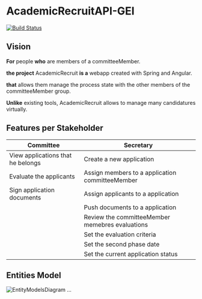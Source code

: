 # AcademicRecruitAPI-GEI

[![Build Status](https://github.com/UdL-EPS-SoftArch/AcademicRecruitAPI-GEI/workflows/CI%20with%20Maven%20and%20CD%20with%20Heroku%20and%20Docker/badge.svg)](https://github.com/UdL-EPS-SoftArch/AcademicRecruitAPI-GEI/actions?query=workflow%3A%22CI+with+Maven+and+CD+with+Heroku+and+Docker%22)

## Vision

**For** people **who** are members of a committeeMember.

**the project** AcademicRecruit **is a** webapp created with Spring and Angular.

**that** allows them manage the process state with the other members of the committeeMember group.

**Unlike** existing tools, AcademicRecruit allows to manage many candidatures virtually.


## Features per Stakeholder

|             Committee           |                 Secretary                 |
| --------------------------------| ------------------------------------------|
|View applications that he belongs|Create a new application                   | 
|Evaluate the applicants          |Assign members to a application committeeMember  |
|Sign application documents       |Assign applicants to a application         |
|                                 |Push documents to a application            |
|                                 |Review the committeeMember memebres evaluations  |
|                                 |Set the evaluation criteria                |
|                                 |Set the second phase date                  |
|                                 |Set the current application status         |



## Entities Model
![EntityModelsDiagram](http://www.plantuml.com/plantuml/uml/3SGn3i8m3030hy034kzi6IfKYQ6YuW71CSHIubIEBRvFRxWh2pOlvDekrUoODm3Dl_Xbg_xsIOf3ZCGYZWwlyWZBjeTzV2mfLaYO2tN69w4wMzhMS5zMw9a5lBTudFq1)
...
